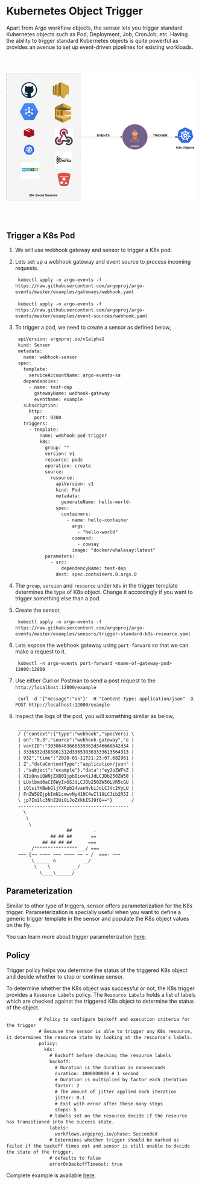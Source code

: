 # Kubernetes Object Trigger

Apart from Argo workflow objects, the sensor lets you trigger standard Kubernetes objects such as Pod, Deployment, Job, CronJob, etc.
Having the ability to trigger standard Kubernetes objects is quite powerful as provides an avenue to
set up event-driven pipelines for existing workloads.


<br/>
<br/>

<p align="center">
  <img src="https://github.com/argoproj/argo-events/blob/master/docs/assets/k8s-trigger.png?raw=true" alt="K8s Trigger"/>
</p>

<br/>
<br/>

## Trigger a K8s Pod

1. We will use webhook gateway and sensor to trigger a K8s pod.

1. Lets set up a webhook gateway and event source to process incoming requests.

        kubectl apply -n argo-events -f https://raw.githubusercontent.com/argoproj/argo-events/master/examples/gateways/webhook.yaml
        
        kubectl apply -n argo-events -f https://raw.githubusercontent.com/argoproj/argo-events/master/examples/event-sources/webhook.yaml

1. To trigger a pod, we need to create a sensor as defined below,

        apiVersion: argoproj.io/v1alpha1
        kind: Sensor
        metadata:
          name: webhook-sensor
        spec:
          template:
            serviceAccountName: argo-events-sa
          dependencies:
            - name: test-dep
              gatewayName: webhook-gateway
              eventName: example
          subscription:
            http:
              port: 9300
          triggers:
            - template:
                name: webhook-pod-trigger
                k8s:
                  group: ""
                  version: v1
                  resource: pods
                  operation: create
                  source:
                    resource:
                      apiVersion: v1
                      kind: Pod
                      metadata:
                        generateName: hello-world-
                      spec:
                        containers:
                          - name: hello-container
                            args:
                              - "hello-world"
                            command:
                              - cowsay
                            image: "docker/whalesay:latest"
                  parameters:
                    - src:
                        dependencyName: test-dep
                      dest: spec.containers.0.args.0

1. The `group`, `version` and `resource` under `k8s` in the trigger template determines the type of 
   K8s object. Change it accordingly if you want to trigger something else than a pod.

1. Create the sensor,

        kubectl apply -n argo-events -f https://raw.githubusercontent.com/argoproj/argo-events/master/examples/sensors/trigger-standard-k8s-resource.yaml

1. Lets expose the webhook gateway using `port-forward` so that we can make a request to it.
  
        kubectl -n argo-events port-forward <name-of-gateway-pod> 12000:12000   

1. Use either Curl or Postman to send a post request to the `http://localhost:12000/example`

        curl -d '{"message":"ok"}' -H "Content-Type: application/json" -X POST http://localhost:12000/example
   
1. Inspect the logs of the pod, you will something similar as below,

        _________________________________________ 
        / {"context":{"type":"webhook","specVersi \
        | on":"0.3","source":"webhook-gateway","e |
        | ventID":"30306463666539362d346666642d34 |
        | 3336332d383861312d336538363333613564313 |
        | 932","time":"2020-01-11T21:23:07.682961 |
        | Z","dataContentType":"application/json" |
        | ,"subject":"example"},"data":"eyJoZWFkZ |
        | XIiOnsiQWNjZXB0IjpbIiovKiJdLCJDb250ZW50 |
        | LUxlbmd0aCI6WyIxOSJdLCJDb250ZW50LVR5cGU |
        | iOlsiYXBwbGljYXRpb24vanNvbiJdLCJVc2VyLU |
        | FnZW50IjpbImN1cmwvNy41NC4wIl19LCJib2R5I |
        \ jp7Im1lc3NhZ2UiOiJoZXkhISJ9fQ=="}       /
        ----------------------------------------- 
          \
           \
            \     
                          ##        .            
                    ## ## ##       ==            
                 ## ## ## ##      ===            
             /""""""""""""""""___/ ===        
        ~~~ {~~ ~~~~ ~~~ ~~~~ ~~ ~ /  ===- ~~~   
             \______ o          __/            
              \    \        __/             
                \____\______/   


## Parameterization

Similar to other type of triggers, sensor offers parameterization for the K8s trigger. Parameterization is specially useful when
you want to define a generic trigger template in the sensor and populate the K8s object values on the fly.

You can learn more about trigger parameterization [here](https://argoproj.github.io/argo-events/tutorials/02-parameterization/).

## Policy

Trigger policy helps you determine the status of the triggered K8s object and decide whether to stop or continue sensor. 

To determine whether the K8s object was successful or not, the K8s trigger provides a `Resource Labels` policy.
The `Resource Labels` holds a list of labels which are checked against the triggered K8s object to determine the status of the object.

                # Policy to configure backoff and execution criteria for the trigger
                # Because the sensor is able to trigger any K8s resource, it determines the resource state by looking at the resource's labels.
                policy:
                  k8s:
                    # Backoff before checking the resource labels
                    backoff:
                      # Duration is the duration in nanoseconds
                      duration: 1000000000 # 1 second
                      # Duration is multiplied by factor each iteration
                      factor: 2
                      # The amount of jitter applied each iteration
                      jitter: 0.1
                      # Exit with error after these many steps
                      steps: 5
                    # labels set on the resource decide if the resource has transitioned into the success state.
                    labels:
                      workflows.argoproj.io/phase: Succeeded
                    # Determines whether trigger should be marked as failed if the backoff times out and sensor is still unable to decide the state of the trigger.
                    # defaults to false
                    errorOnBackoffTimeout: true

Complete example is available [here](https://raw.githubusercontent.com/argoproj/argo-events/master/examples/sensors/trigger-with-policy.yaml). 
